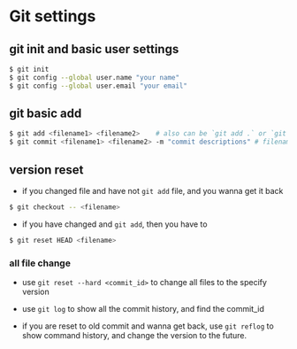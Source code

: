 # Git settings 

## git init and basic user settings 

```bash
$ git init 
$ git config --global user.name "your name"
$ git config --global user.email "your email"

```

## git basic add

```bash
$ git add <filename1> <filename2>    # also can be `git add .` or `git add *` or `git add -A`
$ git commit <filename1> <filename2> -m "commit descriptions" # filename can be changed as above

```

## version reset

- if you changed file and have not `git add` file, and you wanna get it back

```bash
$ git checkout -- <filename>

```

- if you have changed and `git add`, then you have to 

```bash
$ git reset HEAD <filename>

```

### all file change

- use `git reset --hard <commit_id>` to change all files to the specify version

- use `git log` to show all the commit history, and find the commit_id

- if you are reset to old commit and wanna get back, use `git reflog` to show command history, and change the version to the future.